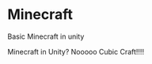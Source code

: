 # Minecraft
Basic Minecraft in unity
  
  
  
  
        
  
Minecraft in Unity? Nooooo Cubic Craft!!!!
